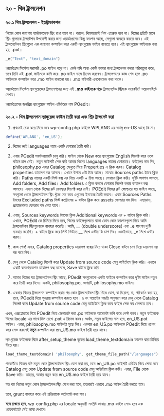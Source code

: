 ## ২০ - থিম ট্রান্সলেশন

### ২০.১ থিম ট্রান্সলেশন - ইন্ট্রোডাকশন


থিমের কোন জায়গায় হার্ডকোডেড স্ট্রিং রাখা যাবে না। করলে, থিমফরেস্টে থিম এ্যাপ্রুভ হবে না। থিমের প্রতিটি স্থানে স্ট্রিং গুলোকে ট্রান্সটেশন উপযোগী করার জন্য ওয়ার্ডপ্রেসের কিছু ফাংশন আছে, সেগুলো ব্যবহার করতে হবে। এই ট্রান্সলেটেবল স্ট্রিংগুলো এক জায়গায় কম্পাইল করে একটি ল্যাংগুয়েজ ফাইল বানাতে হবে। এই ল্যাংগুয়েজ ফাইলকে বলা হয়, .pot।

```php
_e("Text", "text_domain")
```

ওয়ার্ডপ্রেস সিস্টেম সরাসরি .po ফাইল পড়ে না। 
কেউ যদি অন্য একটি ভাষার জন্য ট্রান্সলেশন করার পরিকল্পনা করে, তবে তিনি এই .pot ফাইলকে কপি করে .po ফাইল নামে রিনেম করবেন। ট্রান্সলেশনের কাজ শেষ হলে .po ফাইলকে কম্পাইল করে .mo ফাইল বানানো হয়। .mo বাইনারী এনকোডেড করা থাকে।

ওয়ার্ডপ্রেস সিস্টেম ল্যাংগুয়েজের ট্রান্সলেশনের জন্য এই **.mo ফাইলকে পড়ে** ট্রান্সলেটেড স্ট্রিংকে ওয়েবইটে ওয়েবসাইটে দেখায়।

ওয়ার্ডপ্রেসের জনপ্রিয় ল্যাংগুয়েজ ফাইল এডিটরের নাম POedit।

### ২০.২ - থিম ট্রান্সলেশন ল্যাঙ্গুয়েজ ফাইল তৈরী করা এবং স্ট্রিং ট্রান্সলেট করা

1. প্রথমেই চেক করে নিতে হবে wp-config.php ফাইলে WPLANG এর ভ্যালু en-US আছে কি না।

```php
define('WPLANG', 'en_US');
```

2. থিমের রুটে languages নামে একটি ফোল্ডার তৈরী করি।
3. এবার POedit সফটওয়্যারটি চালু করি। ফাইল থেকে New করে ল্যাংগুয়েজ English সিলেক্ট করে ওকে বাটনে চাপ দেই।
   নতুন ফাইলটি সেভ করি আমার থিমের languages নামের ফোল্ডারে। ফাইলের নাম দিব, philosophy.po
   এবার Catalog মেনুতে গিয়ে Properties এ ক্লিক করব। Catalog properties ডায়ালগ বক্স আসবে।
   এখানে উপরে ৩টা ট্যাব আছে। মাঝের Sources paths ট্যাবে ক্লিক করি। Paths নামের একটি লিস্ট বক্স এর নিচে একটি + চিহ্ন আছে। সেখানে ক্লিক করি। দু’টি অপশন আসবে, Add folders, Add files। Add folders এ ক্লিক করলে ফোল্ডার সিলেক্ট করার ডায়ালগ বক্স আসবে। এখান থেকে থিমের রুট ফোল্ডার সিলেক্ট করে দেই। POEdit থিমের রুট ফোল্ডারে যত ফাইল আছে, সবগুলো থেকে ট্রান্সলেটেবল স্ট্রিং খুঁজে বের করে এগুঅের ইনডেক্স তৈরী করবে।
   এবার Sources Paths ট্যাবের Excluded paths লিস্ট কন্ট্রোলের + বাটনে ক্লিক করে assets ফোল্ডার বাদ দিব। এছাড়াও, প্রয়োজনমত ফোল্ডার বাদ দেয়া যাবে।

4. এবার, Sources keywords ট্যাবের ক্লিক Additional keywords এর + বাটনে ক্লিক করি। এখানে, POEdit কে চিনিয়ে দিতে হবে, থিমের ফাইলগুলোতে থাকা কোন কোন ফাংশনগুলো দিয়ে আমি ট্রান্সলেটেবল স্ট্রিংগুলোকে ব্যবহার করেছি। আমি, __ (double underscore) এবং 
\_e ফাংশন দু’টি ব্যবহার করেছি। + বাটনে ক্লিক করে লিস্ট ভিউতে __ লিখে এন্টার কি চাপ দিব। একইভাবে, \_e লিখে এন্টার করব।
5. কাজ শেষ! এবার, Catalog properties ডায়ালগ বক্সের নিচে থাকা Close বাটনে চাপ দিয়ে ডায়ালগ বক্স বন্ধ করে দিব।
6. মেনু থেকে Catalog সিলেক্ট করে Update from source code মেনু আইটেমে ক্লিক করি। এখানে একটি কনফারমেশন ডায়ালগ বক্স আসলে, Save বাটনে ক্লিক করি।
7. আমার থিমের যত ট্রান্সলেটেবল স্ট্রিং আছে, POedit সবগুলোকে একটা ফাইলে কম্পাইল করে দু’টা ফাইল নতুন করে তৈরী করে দিবে। একটা, philosophy.po, অপরটি, philosophy.mo ফাইল।
8. একবার থিমের ট্রান্সলেশন কম্পাইল করার পর কোন ট্রান্সলেটেবল স্ট্রিং থিমে যোগ, বা বিয়োগ, বা, পরিবর্তন করা হয়, তবে, POedit দিয়ে পুনরায় কম্পাইল করতে হবে। ৬ নং পয়েন্টের পদ্ধতি অনুসরণ করে মেনু থেকে Catalog সিলেক্ট করে Update from source code মেনু আইটেমে ক্লিক করে ফাইল সেভ কর ফেলতে হবে।


এখন, এক্সপ্লোরারে গিয়ে POedit দিয়ে জেনারেট করা .po ফাইলকে আরেকটা কপি করে পেস্ট করব। নতুন ফাইলকে থিমের locale এর সাথে মিল রেখে .pot এ রিনেম করব। অর্থাৎ, নতুন ফাইলের নাম হবে, en_US.pot ফাইল।
এবার, philosophy.mo ফাইলটা মুছে দিব।
একবার en_US.po ফাইলকে POedit দিয়ে ওপেন করে সেভ করলেই **নতুন** কম্পাইল করা en_US.mo ফাইল তৈরী হয়ে যাবে।

ল্যাংগুয়েজ ফাইলকে থিমে after_setup_theme হুকের load_theme_textdomain ফাংশন দ্বারা চিনিয়ে দিতে হয়।

```php
load_theme_textdomain( 'philosophy', get_theme_file_path("/languages") );
```

পরবর্তীতে থিমের যদি নতুন কোন ট্রান্সলেটেবল স্ট্রিং যোগ করা হয়, তবে en_US.po ফাইলটি এডিটর দিয়ে লোড করে Catalog মেনু থেকে Update from source code মেনু আইটেমে ক্লিক করি। এবার, File থেকে Save করি। তাহরে, আবার নতুন করে en_US.mo ফাইল তৈরী হয়ে যাবে।

যত বার থিমের নতুন কোন ট্রান্সলেটেবল স্ট্রিং যোগ করা হবে, ততবারই এভাবে .mo ফাইল তৈরী করতে হবে।

তবে, grunt ব্যবহার করে এই প্রক্রিয়াকে অটোমেট করা যায়।

**মনে রাখতে হবে**, wp-config.php এর locale অনুযায়ী সংশ্লিষ্ট ভাষার .mo ফাইল লোড হবে এবং ওয়েবসাইটে সেই ভাষা দেখাবে।

